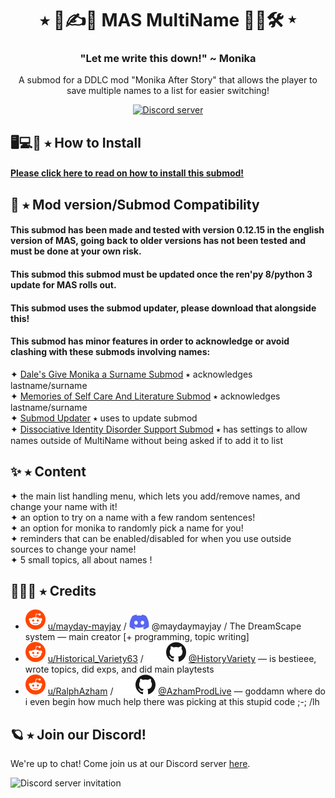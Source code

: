 <h1 align="center">⭑ 💾✍💭 MAS MultiName 👥💞🛠 ⭑</h1>
<h3 align="center">"Let me write this down!" ~ Monika </h3>
<p align="center">A submod for a DDLC mod "Monika After Story" that allows the player to save multiple names to a list for easier switching!</p>
<p align="center">
  <a href="https://discord.gg/Tx23rczN8N">
    <img alt="Discord server" src="https://discordapp.com/api/guilds/957814201311694870/widget.png?style=shield">
  </a>
</p>

## 🖥💻📲 ⭑ How to Install 
#### [Please click here to read on how to install this submod!](https://github.com/mayday-mayjay/MJ-MAS-submod-multiname/wiki/FAQ)

## 💾 ⭑ Mod version/Submod Compatibility

#### This submod has been made and tested with version 0.12.15 in the english version of MAS, going back to older versions has not been tested and must be done at your own risk.
#### This submod this submod must be updated once the ren'py 8/python 3 update for MAS rolls out.
#### This submod uses the submod updater, please download that alongside this!
#### This submod has minor features in order to acknowledge or avoid clashing with these submods involving names:
✦ [Dale's Give Monika a Surname Submod](https://www.reddit.com/r/masfandom/comments/wenip5/give_monika_a_surname_link_in_comments/) ⭑ acknowledges lastname/surname <br>
✦ [Memories of Self Care And Literature Submod](https://www.reddit.com/r/MASFandom/comments/16pixez/memories_of_selfcare_literature_submod_v5_100/) ⭑ acknowledges lastname/surname <br>
✦ [Submod Updater](https://github.com/Booplicate/MAS-Submods-SubmodUpdaterPlugin) ⭑ uses to update submod <br>
✦ [Dissociative Identity Disorder Support Submod](https://github.com/kkrosie123/MonikaMentalHealth/releases/tag/1.0.0) ⭑ has settings to allow names outside of MultiName without being asked if to add it to list <br>

## ✨ ⭑ Content

✦ the main list handling menu, which lets you add/remove names, and change your name with it! <br>
✦ an option to try on a name with a few random sentences! <br>
✦ an option for monika to randomly pick a name for you! <br>
✦ reminders that can be enabled/disabled for when you use outside sources to change your name! <br>
✦ 5 small topics, all about names ! <br>


## 🔭🌠💫 ⭑ Credits

  * ![reddit](.github/icons/reddit.svg) [u/mayday-mayjay](https://www.reddit.com/user/mayday-mayjay) / ![discord](.github/icons/discord.svg) @maydaymayjay / The DreamScape system
  — main creator [+ programming, topic writing] 
  * ![reddit](.github/icons/reddit.svg) [u/Historical_Variety63](https://reddit.com/u/Historical_Variety63) / ![github](.github/icons/github-light.svg#gh-dark-mode-only)![github](.github/icons/github-dark.svg#gh-light-mode-only) [@HistoryVariety](https://github.com/Historyvariety)
  — is bestieee, wrote topics, did exps, and did main playtests
  * ![reddit](.github/icons/reddit.svg) [u/RalphAzham](https://www.reddit.com/user/RalphAzham/) / ![github](.github/icons/github-light.svg#gh-dark-mode-only)![github](.github/icons/github-dark.svg#gh-light-mode-only) [@AzhamProdLive](https://github.com/AzhamProdLive)
  — goddamn where do i even begin how much help there was picking at this stupid code ;-; /lh
## 🪐 ⭑ Join our Discord!

We're up to chat! Come join us at our Discord server [here](https://discord.gg/Tx23rczN8N).

![Discord server invitation](https://discordapp.com/api/guilds/957814201311694870/widget.png?style=banner3)
